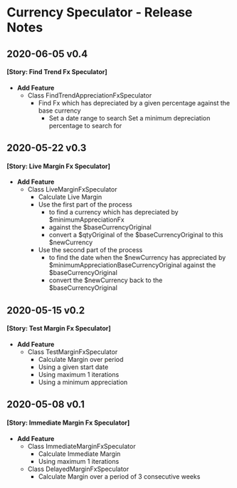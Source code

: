 # Currency Speculator - Release Notes

## 2020-06-05 v0.4
#### [Story: Find Trend Fx Speculator]
- **Add Feature**
     - Class FindTrendAppreciationFxSpeculator
         - Find Fx which has depreciated by a given percentage against the base currency
            - Set a date range to search
              Set a minimum depreciation percentage to search for

## 2020-05-22 v0.3
#### [Story: Live Margin Fx Speculator]
- **Add Feature**
    - Class LiveMarginFxSpeculator
        - Calculate Live Margin
         - Use the first part of the process
           - to find a currency which has depreciated by $minimumAppreciationFx
           - against the $baseCurrencyOriginal
           - convert a $qtyOriginal of the $baseCurrencyOriginal to this $newCurrency
         - Use the second part of the process
           - to find the date when the $newCurrency has appreciated by $minimumAppreciationBaseCurrencyOriginal against the $baseCurrencyOriginal
           - convert the $newCurrency back to the $baseCurrencyOriginal

## 2020-05-15 v0.2
#### [Story: Test Margin Fx Speculator]
- **Add Feature**
    - Class TestMarginFxSpeculator
        - Calculate Margin over period 
        - Using a given start date
        - Using maximum 1 iterations
        - Using a minimum appreciation

## 2020-05-08 v0.1
#### [Story: Immediate Margin Fx Speculator]
- **Add Feature**
    - Class ImmediateMarginFxSpeculator
        - Calculate Immediate Margin
        - Using maximum 1 iterations
    - Class DelayedMarginFxSpeculator
       - Calculate Margin over a period of 3 consecutive weeks
